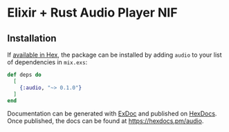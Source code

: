 # Elixir + Rust Audio Player NIF

## Installation

If [available in Hex](https://hex.pm/docs/publish), the package can be installed
by adding `audio` to your list of dependencies in `mix.exs`:

```elixir
def deps do
  [
    {:audio, "~> 0.1.0"}
  ]
end
```

Documentation can be generated with [ExDoc](https://github.com/elixir-lang/ex_doc)
and published on [HexDocs](https://hexdocs.pm). Once published, the docs can
be found at <https://hexdocs.pm/audio>.

